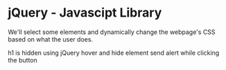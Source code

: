 # jQuery - Javascipt Library

We'll select some elements and dynamically change the webpage's CSS based on what the user does.

h1 is hidden using jQuery hover and hide element
send alert while clicking the button
